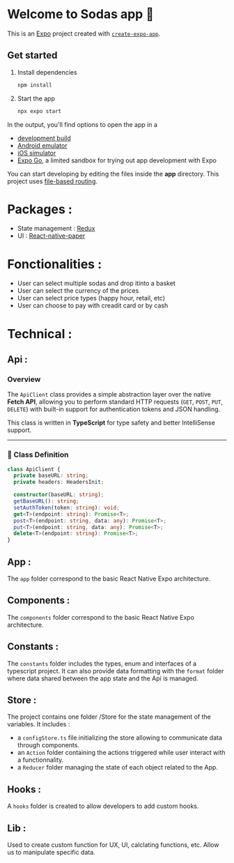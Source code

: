 # Welcome to Sodas app 👋

This is an [Expo](https://expo.dev) project created with [`create-expo-app`](https://www.npmjs.com/package/create-expo-app).

## Get started

1. Install dependencies

   ```bash
   npm install
   ```

2. Start the app

   ```bash
   npx expo start
   ```

In the output, you'll find options to open the app in a

- [development build](https://docs.expo.dev/develop/development-builds/introduction/)
- [Android emulator](https://docs.expo.dev/workflow/android-studio-emulator/)
- [iOS simulator](https://docs.expo.dev/workflow/ios-simulator/)
- [Expo Go](https://expo.dev/go), a limited sandbox for trying out app development with Expo

You can start developing by editing the files inside the **app** directory. This project uses [file-based routing](https://docs.expo.dev/router/introduction).

# Packages :

- State management : [Redux](https://redux.js.org/)
- UI : [React-native-paper](https://callstack.github.io/react-native-paper/)

# Fonctionalities :

- User can select multiple sodas and drop itinto a basket
- User can select the currency of the prices
- User can select price types (happy hour, retail, etc)
- User can choose to pay with creadit card or by cash

# Technical :

## Api :

### Overview
The `ApiClient` class provides a simple abstraction layer over the native **Fetch API**, allowing you to perform standard HTTP requests (`GET`, `POST`, `PUT`, `DELETE`) with built-in support for authentication tokens and JSON handling.

This class is written in **TypeScript** for type safety and better IntelliSense support.

---

### 🧱 Class Definition

```ts
class ApiClient {
  private baseURL: string;
  private headers: HeadersInit;

  constructor(baseURL: string);
  getBaseURL(): string;
  setAuthToken(token: string): void;
  get<T>(endpoint: string): Promise<T>;
  post<T>(endpoint: string, data: any): Promise<T>;
  put<T>(endpoint: string, data: any): Promise<T>;
  delete<T>(endpoint: string): Promise<T>;
}
```

## App :
The `app` folder correspond to the basic React Native Expo architecture.

## Components :
The `components` folder correspond to the basic React Native Expo architecture.

## Constants :
The `constants` folder includes the types, enum and interfaces of a typescript project.
It can also provide data formatting with the `format` folder where data shared between the app state and the Api is managed.

## Store :
The project contains one folder /Store for the state management of the variables. It includes :
- a `configStore.ts` file initializing the store allowing to communicate data through components.
- an `Action` folder containing the actions triggered while user interact with a functionnality.
- a `Reducer` folder managing the state of each object related to the App.

## Hooks :
A `hooks` folder is created to allow developers to add custom hooks.

## Lib :
Used to create custom function for UX, UI, calclating functions, etc. Allow us to manipulate specific data.
